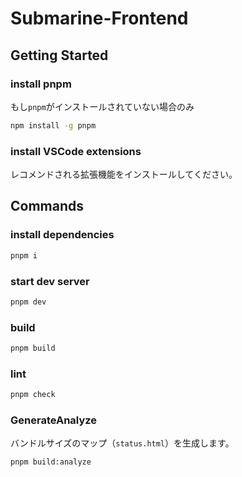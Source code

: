 # Submarine-Frontend

## Getting Started

### install pnpm

もし`pnpm`がインストールされていない場合のみ

```zsh
npm install -g pnpm
```

### install VSCode extensions

レコメンドされる拡張機能をインストールしてください。

## Commands

### install dependencies

```zsh
pnpm i
```

### start dev server

```zsh
pnpm dev
```

### build

```zsh
pnpm build
```

### lint

```zsh
pnpm check
```

### GenerateAnalyze

バンドルサイズのマップ（`status.html`）を生成します。

```zsh
pnpm build:analyze
```
